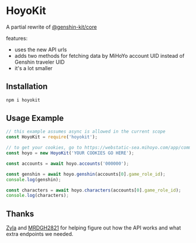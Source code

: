 # HoyoKit

A partial rewrite of [@genshin-kit/core](https://www.npmjs.com/package/@genshin-kit/core)

features:
- uses the new API urls
- adds two methods for fetching data by MiHoYo account UID instead of Genshin traveler UID
- it's a lot smaller

## Installation

```bash
npm i hoyokit
```

## Usage Example
```js
// this example assumes async is allowed in the current scope
const HoyoKit = require('hoyokit');

// to get your cookies, go to https://webstatic-sea.mihoyo.com/app/community-game-records-sea and input `document.cookie` in your browser's developer console. You need the entire string it returns.
const hoyo = new HoyoKit('YOUR COOKIES GO HERE');

const accounts = await hoyo.accounts('000000');

const genshin = await hoyo.genshin(accounts[0].game_role_id);
console.log(genshin);

const characters = await hoyo.characters(accounts[0].game_role_id);
console.log(characters);
```

## Thanks

[Zyla](https://github.com/Eilyz) and [MRDGH2821](https://github.com/MRDGH2821) for helping figure out how the API works and what extra endpoints we needed.